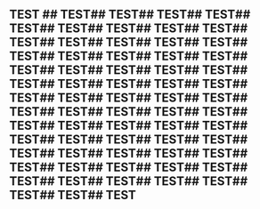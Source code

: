 ## TEST ## TEST## TEST## TEST## TEST## TEST## TEST## TEST## TEST## TEST## TEST## TEST## TEST## TEST## TEST## TEST## TEST## TEST## TEST## TEST## TEST## TEST## TEST## TEST## TEST## TEST## TEST## TEST## TEST## TEST## TEST## TEST## TEST## TEST## TEST## TEST## TEST## TEST## TEST## TEST## TEST## TEST## TEST## TEST## TEST## TEST## TEST## TEST## TEST## TEST## TEST## TEST## TEST## TEST## TEST## TEST## TEST## TEST## TEST## TEST## TEST## TEST## TEST## TEST## TEST## TEST## TEST## TEST
